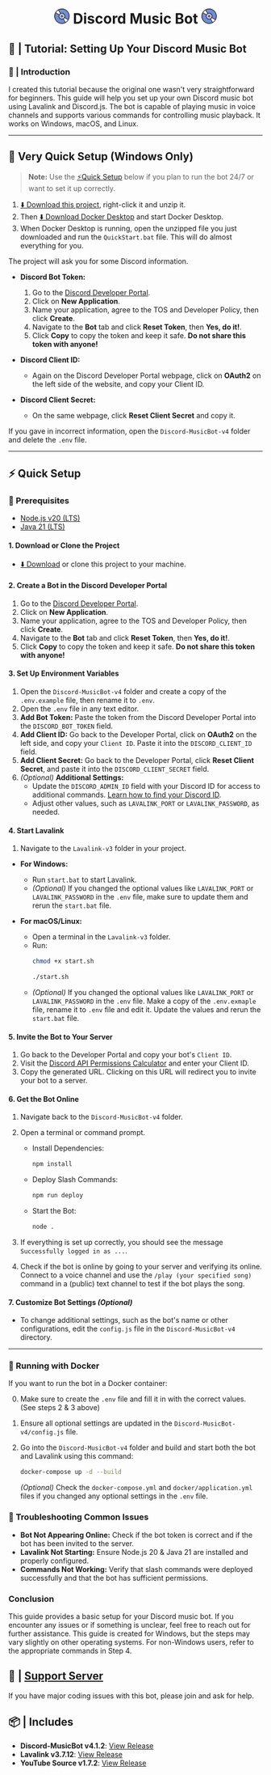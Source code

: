 <h1 align="center"><img src="./Discord-MusicBot-v4/assets/logo.gif" width="30px"> Discord Music Bot <img src="./Discord-MusicBot-v4/assets/logo.gif" width="30px"></h1>

## 📝 | Tutorial: Setting Up Your Discord Music Bot

### 📖 | Introduction

I created this tutorial because the original one wasn't very straightforward for beginners. This guide will help you set up your own Discord music bot using Lavalink and Discord.js. The bot is capable of playing music in voice channels and supports various commands for controlling music playback. It works on Windows, macOS, and Linux.

---

## 🚀 Very Quick Setup (Windows Only)

> **Note:** Use the [⚡Quick Setup](#-quick-setup) below if you plan to run the bot 24/7 or want to set it up correctly.

1. [⬇️ Download this project](https://github.com/LanderVM/Discord-MusicBot/archive/refs/heads/v5.zip), right-click it and unzip it.
2. Then [⬇️ Download Docker Desktop](https://www.docker.com/products/docker-desktop/) and start Docker Desktop.
3. When Docker Desktop is running, open the unzipped file you just downloaded and run the `QuickStart.bat` file. This will do almost everything for you.

The project will ask you for some Discord information.

- **Discord Bot Token:**

  1. Go to the [Discord Developer Portal](https://discord.com/developers/applications).
  2. Click on **New Application**.
  3. Name your application, agree to the TOS and Developer Policy, then click **Create**.
  4. Navigate to the **Bot** tab and click **Reset Token**, then **Yes, do it!**.
  5. Click **Copy** to copy the token and keep it safe. **Do not share this token with anyone!**

- **Discord Client ID:**

  - Again on the Discord Developer Portal webpage, click on **OAuth2** on the left side of the website, and copy your Client ID.

- **Discord Client Secret:**
  - On the same webpage, click **Reset Client Secret** and copy it.

If you gave in incorrect information, open the `Discord-MusicBot-v4` folder and delete the `.env` file.

---

## ⚡ Quick Setup

### 🚧 Prerequisites

- [Node.js v20 (LTS)](https://nodejs.org/en/download/prebuilt-installer)
- [Java 21 (LTS)](https://www.oracle.com/java/technologies/downloads/#jdk21-windows)

#### 1. Download or Clone the Project

- [⬇️ Download](https://github.com/LanderVM/Discord-MusicBot/archive/refs/heads/v5.zip) or clone this project to your machine.

#### 2. Create a Bot in the Discord Developer Portal

1. Go to the [Discord Developer Portal](https://discord.com/developers/applications).
2. Click on **New Application**.
3. Name your application, agree to the TOS and Developer Policy, then click **Create**.
4. Navigate to the **Bot** tab and click **Reset Token**, then **Yes, do it!**.
5. Click **Copy** to copy the token and keep it safe. **Do not share this token with anyone!**

#### 3. Set Up Environment Variables

1. Open the `Discord-MusicBot-v4` folder and create a copy of the `.env.example` file, then rename it to `.env`.
2. Open the `.env` file in any text editor.
3. **Add Bot Token:** Paste the token from the Discord Developer Portal into the `DISCORD_BOT_TOKEN` field.
4. **Add Client ID:** Go back to the Developer Portal, click on **OAuth2** on the left side, and copy your `Client ID`. Paste it into the `DISCORD_CLIENT_ID` field.
5. **Add Client Secret:** Go back to the Developer Portal, click **Reset Client Secret**, and paste it into the `DISCORD_CLIENT_SECRET` field.
6. _(Optional)_ **Additional Settings:**
   - Update the `DISCORD_ADMIN_ID` field with your Discord ID for access to additional commands. [Learn how to find your Discord ID](https://support.discord.com/hc/en-us/articles/206346498-Where-can-I-find-my-User-Server-Message-ID).
   - Adjust other values, such as `LAVALINK_PORT` or `LAVALINK_PASSWORD`, as needed.

#### 4. Start Lavalink

1. Navigate to the `Lavalink-v3` folder in your project.

- **For Windows:**

  - Run `start.bat` to start Lavalink.
  - _(Optional)_ If you changed the optional values like `LAVALINK_PORT` or `LAVALINK_PASSWORD` in the `.env` file, make sure to update them and rerun the `start.bat` file.

- **For macOS/Linux:**
  - Open a terminal in the `Lavalink-v3` folder.
  - Run:
    ```bash
    chmod +x start.sh
    ```
    ```bash
    ./start.sh
    ```
  - _(Optional)_ If you changed the optional values like `LAVALINK_PORT` or `LAVALINK_PASSWORD` in the `.env` file. Make a copy of the `.env.exmaple` file, rename it to `.env` file and edit it. Update the values and rerun the `start.bat` file.

#### 5. Invite the Bot to Your Server

1. Go back to the Developer Portal and copy your bot's `Client ID`.
2. Visit the [Discord API Permissions Calculator](https://discordapi.com/permissions.html#277083450689) and enter your Client ID.
3. Copy the generated URL. Clicking on this URL will redirect you to invite your bot to a server.

#### 6. Get the Bot Online

1. Navigate back to the `Discord-MusicBot-v4` folder.
2. Open a terminal or command prompt.

   - Install Dependencies:

     ```bash
     npm install
     ```

   - Deploy Slash Commands:

     ```bash
     npm run deploy
     ```

   - Start the Bot:
     ```bash
     node .
     ```

3. If everything is set up correctly, you should see the message `Successfully logged in as ...`.
4. Check if the bot is online by going to your server and verifying its online. Connect to a voice channel and use the `/play (your specified song)` command in a (public) text channel to test if the bot plays the song.

#### 7. Customize Bot Settings *(Optional)*

- To change additional settings, such as the bot's name or other configurations, edit the `config.js` file in the `Discord-MusicBot-v4` directory.

---

### 🐳 Running with Docker

If you want to run the bot in a Docker container:

0. Make sure to create the `.env` file and fill it in with the correct values. (See steps 2 & 3 above)
1. Ensure all optional settings are updated in the `Discord-MusicBot-v4/config.js` file.
2. Go into the `Discord-MusicBot-v4` folder and build and start both the bot and Lavalink using this command:

   ```sh
   docker-compose up -d --build
   ```

   _(Optional)_ Check the `docker-compose.yml` and `docker/application.yml` files if you changed any optional settings in the `.env` file.

### 🔧 Troubleshooting Common Issues

- **Bot Not Appearing Online:** Check if the bot token is correct and if the bot has been invited to the server.
- **Lavalink Not Starting:** Ensure Node.js 20 & Java 21 are installed and properly configured.
- **Commands Not Working:** Verify that slash commands were deployed successfully and that the bot has sufficient permissions.

### **Conclusion**

This guide provides a basic setup for your Discord music bot. If you encounter any issues or if something is unclear, feel free to reach out for further assistance. This guide is created for Windows, but the steps may vary slightly on other operating systems. For non-Windows users, refer to the appropriate commands in Step 4.

## 📝 | [Support Server](https://discord.gg/sbySMS7m3v)

If you have major coding issues with this bot, please join and ask for help.

## 📦 | Includes

- **Discord-MusicBot v4.1.2**: [View Release](https://github.com/SudhanPlayz/Discord-MusicBot/releases/tag/v4.1.2)
- **Lavalink v3.7.12**: [View Release](https://github.com/lavalink-devs/Lavalink/releases/tag/3.7.12)
- **YouTube Source v1.7.2**: [View Release](https://github.com/lavalink-devs/youtube-source/releases/tag/1.7.2)
